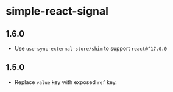 # simple-react-signal

## 1.6.0
- Use `use-sync-external-store/shim` to support `react@^17.0.0`

## 1.5.0
- Replace `value` key with exposed `ref` key.
